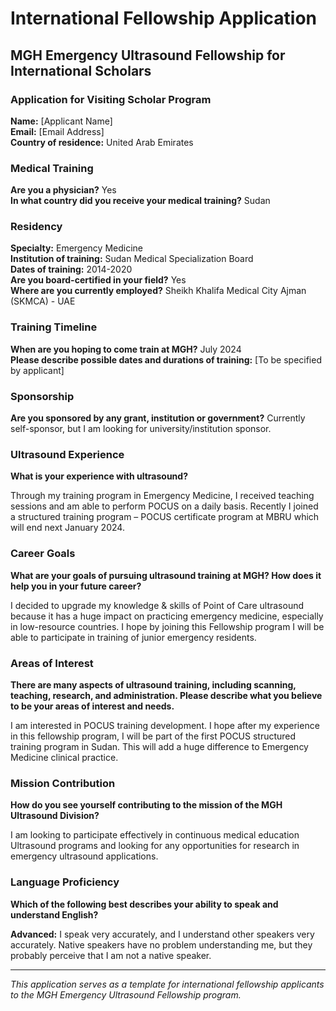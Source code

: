 # International Fellowship Application

## MGH Emergency Ultrasound Fellowship for International Scholars

### Application for Visiting Scholar Program

**Name:** [Applicant Name]  
**Email:** [Email Address]  
**Country of residence:** United Arab Emirates  

### Medical Training

**Are you a physician?** Yes  
**In what country did you receive your medical training?** Sudan

### Residency

**Specialty:** Emergency Medicine  
**Institution of training:** Sudan Medical Specialization Board  
**Dates of training:** 2014-2020  
**Are you board-certified in your field?** Yes  
**Where are you currently employed?** Sheikh Khalifa Medical City Ajman (SKMCA) - UAE

### Training Timeline

**When are you hoping to come train at MGH?** July 2024  
**Please describe possible dates and durations of training:** [To be specified by applicant]

### Sponsorship

**Are you sponsored by any grant, institution or government?** Currently self-sponsor, but I am looking for university/institution sponsor.

### Ultrasound Experience

**What is your experience with ultrasound?**

Through my training program in Emergency Medicine, I received teaching sessions and am able to perform POCUS on a daily basis. Recently I joined a structured training program – POCUS certificate program at MBRU which will end next January 2024.

### Career Goals

**What are your goals of pursuing ultrasound training at MGH? How does it help you in your future career?**

I decided to upgrade my knowledge & skills of Point of Care ultrasound because it has a huge impact on practicing emergency medicine, especially in low-resource countries. I hope by joining this Fellowship program I will be able to participate in training of junior emergency residents.

### Areas of Interest

**There are many aspects of ultrasound training, including scanning, teaching, research, and administration. Please describe what you believe to be your areas of interest and needs.**

I am interested in POCUS training development. I hope after my experience in this fellowship program, I will be part of the first POCUS structured training program in Sudan. This will add a huge difference to Emergency Medicine clinical practice.

### Mission Contribution

**How do you see yourself contributing to the mission of the MGH Ultrasound Division?**

I am looking to participate effectively in continuous medical education Ultrasound programs and looking for any opportunities for research in emergency ultrasound applications.

### Language Proficiency

**Which of the following best describes your ability to speak and understand English?**

**Advanced:** I speak very accurately, and I understand other speakers very accurately. Native speakers have no problem understanding me, but they probably perceive that I am not a native speaker.

---

*This application serves as a template for international fellowship applicants to the MGH Emergency Ultrasound Fellowship program.*
